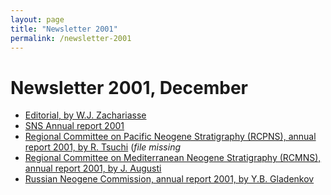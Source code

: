 ```yaml
---
layout: page
title: "Newsletter 2001"
permalink: /newsletter-2001
---
```

# Newsletter 2001, December

* [Editorial, by W.J. Zachariasse](files/News8_1.pdf)
* [SNS Annual report 2001](files/News8_2.pdf)
* [Regional Committee on Pacific Neogene Stratigraphy (RCPNS), annual report 2001, by R. Tsuchi]() (*file missing*
* [Regional Committee on Mediterranean Neogene Stratigraphy (RCMNS), annual report 2001, by J. Augusti](files/News8_4.pdf)
* [Russian Neogene Commission, annual report 2001, by Y.B. Gladenkov](files/News8_5.pdf)
